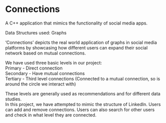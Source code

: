 # Connections

A C++ application that mimics the functionality of social media apps.

Data Structures used: Graphs

‘Connections’ depicts the real world application of graphs in social media platforms by showcasing how different users can expand their social network based on mutual connections. 

We have used three basic levels in our project: <br>
Primary - Direct connection <br>
Secondary - Have mutual connections <br>
Tertiary -  Third level connections (Connected to a mutual connection, so is around the circle we interact with) <br>

These levels are generally used as recommendations and for different data studies. <br>
In this project, we have attempted to mimic the structure of LinkedIn. Users can add and remove connections. Users can also search for other users and check in what level they are connected.
